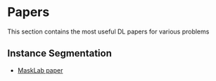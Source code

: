 # Papers
This section contains the most useful DL papers for various problems 

## Instance Segmentation
  * [MaskLab paper](https://arxiv.org/pdf/1712.04837.pdf)
